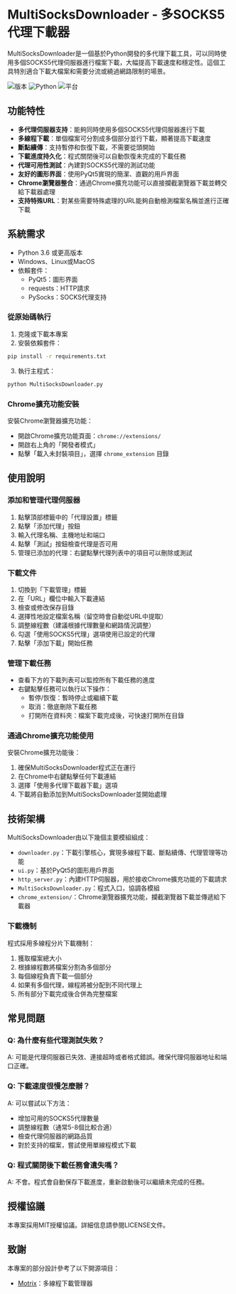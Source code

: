 # MultiSocksDownloader - 多SOCKS5代理下載器

MultiSocksDownloader是一個基於Python開發的多代理下載工具，可以同時使用多個SOCKS5代理伺服器進行檔案下載，大幅提高下載速度和穩定性。這個工具特別適合下載大檔案和需要分流或繞過網路限制的場景。

![版本](https://img.shields.io/badge/版本-1.0-blue.svg)
![Python](https://img.shields.io/badge/Python-3.6+-green.svg)
![平台](https://img.shields.io/badge/平台-Windows/Linux/MacOS-lightgrey.svg)

## 功能特性

- **多代理伺服器支持**：能夠同時使用多個SOCKS5代理伺服器進行下載
- **多線程下載**：單個檔案可分割成多個部分並行下載，顯著提高下載速度
- **斷點續傳**：支持暫停和恢復下載，不需要從頭開始
- **下載進度持久化**：程式關閉後可以自動恢復未完成的下載任務
- **代理可用性測試**：內建對SOCKS5代理的測試功能
- **友好的圖形界面**：使用PyQt5實現的簡潔、直觀的用戶界面
- **Chrome瀏覽器整合**：通過Chrome擴充功能可以直接攔截瀏覽器下載並轉交給下載器處理
- **支持特殊URL**：對某些需要特殊處理的URL能夠自動檢測檔案名稱並進行正確下載

## 系統需求

- Python 3.6 或更高版本
- Windows、Linux或MacOS
- 依賴套件：
  - PyQt5：圖形界面
  - requests：HTTP請求
  - PySocks：SOCKS代理支持

### 從原始碼執行

1. 克隆或下載本專案
2. 安裝依賴套件：

```bash
pip install -r requirements.txt
```

3. 執行主程式：

```bash
python MultiSocksDownloader.py
```

### Chrome擴充功能安裝

安裝Chrome瀏覽器擴充功能：
   - 開啟Chrome擴充功能頁面：`chrome://extensions/`
   - 開啟右上角的「開發者模式」
   - 點擊「載入未封裝項目」，選擇 `chrome_extension` 目錄

## 使用說明

### 添加和管理代理伺服器

1. 點擊頂部標籤中的「代理設置」標籤
2. 點擊「添加代理」按鈕
3. 輸入代理名稱、主機地址和端口
4. 點擊「測試」按鈕檢查代理是否可用
5. 管理已添加的代理：右鍵點擊代理列表中的項目可以刪除或測試

### 下載文件

1. 切換到「下載管理」標籤
2. 在「URL」欄位中輸入下載連結
3. 檢查或修改保存目錄
4. 選擇性地設定檔案名稱（留空時會自動從URL中提取）
5. 調整線程數（建議根據代理數量和網路情況調整）
6. 勾選「使用SOCKS5代理」選項使用已設定的代理
7. 點擊「添加下載」開始任務

### 管理下載任務

- 查看下方的下載列表可以監控所有下載任務的進度
- 右鍵點擊任務可以執行以下操作：
  - 暫停/恢復：暫時停止或繼續下載
  - 取消：徹底刪除下載任務
  - 打開所在資料夾：檔案下載完成後，可快速打開所在目錄

### 通過Chrome擴充功能使用

安裝Chrome擴充功能後：
1. 確保MultiSocksDownloader程式正在運行
2. 在Chrome中右鍵點擊任何下載連結
3. 選擇「使用多代理下載器下載」選項
4. 下載將自動添加到MultiSocksDownloader並開始處理

## 技術架構

MultiSocksDownloader由以下幾個主要模組組成：

- `downloader.py`：下載引擎核心，實現多線程下載、斷點續傳、代理管理等功能
- `ui.py`：基於PyQt5的圖形用戶界面
- `http_server.py`：內建HTTP伺服器，用於接收Chrome擴充功能的下載請求
- `MultiSocksDownloader.py`：程式入口，協調各模組
- `chrome_extension/`：Chrome瀏覽器擴充功能，攔截瀏覽器下載並傳遞給下載器

### 下載機制

程式採用多線程分片下載機制：
1. 獲取檔案總大小
2. 根據線程數將檔案分割為多個部分
3. 每個線程負責下載一個部分
4. 如果有多個代理，線程將被分配到不同代理上
5. 所有部分下載完成後合併為完整檔案

## 常見問題

### Q: 為什麼有些代理測試失敗？
A: 可能是代理伺服器已失效、連接超時或者格式錯誤。確保代理伺服器地址和端口正確。

### Q: 下載速度很慢怎麼辦？
A: 可以嘗試以下方法：
- 增加可用的SOCKS5代理數量
- 調整線程數（通常5-8個比較合適）
- 檢查代理伺服器的網路品質
- 對於支持的檔案，嘗試使用單線程模式下載

### Q: 程式關閉後下載任務會遺失嗎？
A: 不會。程式會自動保存下載進度，重新啟動後可以繼續未完成的任務。

## 授權協議

本專案採用MIT授權協議。詳細信息請參閱LICENSE文件。

## 致謝

本專案的部分設計參考了以下開源項目：
- [Motrix](https://github.com/agalwood/Motrix)：多線程下載管理器
